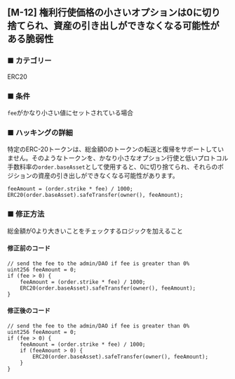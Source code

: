## [M-12] 権利行使価格の小さいオプションは0に切り捨てられ、資産の引き出しができなくなる可能性がある脆弱性

### ■ カテゴリー

ERC20

### ■ 条件

`fee`がかなり小さい値にセットされている場合

### ■ ハッキングの詳細

特定のERC-20トークンは、総金額0のトークンの転送と復帰をサポートしていません。そのようなトークンを、かなり小さなオプション行使と低いプロトコル手数料率の`order.baseAsset`として使用すると、0に切り捨てられ、それらのポジションの資産の引き出しができなくなる可能性があります。

```sol
feeAmount = (order.strike * fee) / 1000;
ERC20(order.baseAsset).safeTransfer(owner(), feeAmount);
``` 

### ■ 修正方法

総金額が0より大きいことをチェックするロジックを加えること

#### 修正前のコード

```sol
// send the fee to the admin/DAO if fee is greater than 0%
uint256 feeAmount = 0;
if (fee > 0) {
    feeAmount = (order.strike * fee) / 1000;
    ERC20(order.baseAsset).safeTransfer(owner(), feeAmount);
}
```

#### 修正後のコード

```sol
// send the fee to the admin/DAO if fee is greater than 0%
uint256 feeAmount = 0;
if (fee > 0) {
    feeAmount = (order.strike * fee) / 1000;
    if (feeAmount > 0) {
        ERC20(order.baseAsset).safeTransfer(owner(), feeAmount);
    }
}
```